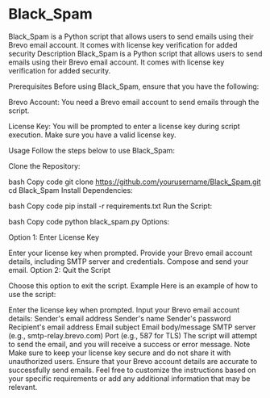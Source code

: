 # Black_Spam
Black_Spam is a Python script that allows users to send emails using their Brevo email account. It comes with license key verification for added security
Description
Black_Spam is a Python script that allows users to send emails using their Brevo email account. It comes with license key verification for added security.

Prerequisites
Before using Black_Spam, ensure that you have the following:

Brevo Account: You need a Brevo email account to send emails through the script.

License Key: You will be prompted to enter a license key during script execution. Make sure you have a valid license key.

Usage
Follow the steps below to use Black_Spam:

Clone the Repository:

bash
Copy code
git clone https://github.com/yourusername/Black_Spam.git
cd Black_Spam
Install Dependencies:

bash
Copy code
pip install -r requirements.txt
Run the Script:

bash
Copy code
python black_spam.py
Options:

Option 1: Enter License Key

Enter your license key when prompted.
Provide your Brevo email account details, including SMTP server and credentials.
Compose and send your email.
Option 2: Quit the Script

Choose this option to exit the script.
Example
Here is an example of how to use the script:

Enter the license key when prompted.
Input your Brevo email account details:
Sender's email address
Sender's name
Sender's password
Recipient's email address
Email subject
Email body/message
SMTP server (e.g., smtp-relay.brevo.com)
Port (e.g., 587 for TLS)
The script will attempt to send the email, and you will receive a success or error message.
Note
Make sure to keep your license key secure and do not share it with unauthorized users.
Ensure that your Brevo account details are accurate to successfully send emails.
Feel free to customize the instructions based on your specific requirements or add any additional information that may be relevant.






